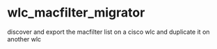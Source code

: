 # wlc_macfilter_migrator
discover and export the macfilter list on a cisco wlc and duplicate it on another wlc
